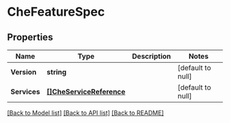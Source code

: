 # CheFeatureSpec

## Properties
Name | Type | Description | Notes
------------ | ------------- | ------------- | -------------
**Version** | **string** |  | [default to null]
**Services** | [**[]CheServiceReference**](CheServiceReference.md) |  | [default to null]

[[Back to Model list]](../README.md#documentation-for-models) [[Back to API list]](../README.md#documentation-for-api-endpoints) [[Back to README]](../README.md)


